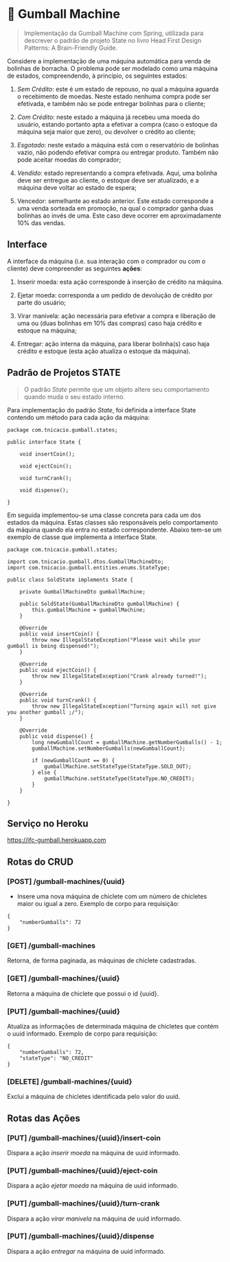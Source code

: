 # :candy: Gumball Machine

>Implementação da Gumball Machine com Spring, utilizada para descrever o padrão de projeto State no livro Head First Design Patterns: A Brain-Friendly Guide.

Considere a implementação de uma máquina automática
para venda de bolinhas de borracha. O problema pode ser modelado como uma
máquina de estados, compreendendo, à princípio, os seguintes estados:

1. *Sem Crédito*: este é um estado de repouso, no qual a máquina aguarda o
recebimento de moedas. Neste estado nenhuma compra pode ser efetivada, e
também não se pode entregar bolinhas para o cliente;

2. *Com Crédito*: neste estado a máquina já recebeu uma moeda do usuário, estando 
portanto apta a efetivar a compra (caso o estoque da máquina seja maior que zero), 
ou devolver o crédito ao cliente;

3. *Esgotado*: neste estado a máquina está com o reservatório de bolinhas vazio,
não podendo efetivar compra ou entregar produto. Também não pode aceitar
moedas do comprador;

4. *Vendido*: estado representando a compra efetivada. Aqui, uma bolinha deve
ser entregue ao cliente, o estoque deve ser atualizado, e a máquina deve voltar
ao estado de espera;

5. Vencedor: semelhante ao estado anterior. Este estado corresponde a uma
venda sorteada em promoção, na qual o comprador ganha duas bolinhas ao
invés de uma. Este caso deve ocorrer em aproximadamente 10% das vendas.

## Interface
A interface da máquina (i.e. sua interação com o comprador ou com o cliente)
deve compreender as seguintes **ações**:

1. Inserir moeda: esta ação corresponde à inserção de crédito na máquina.

2. Ejetar moeda: corresponda a um pedido de devolução de crédito por parte do usuário;

3. Virar manivela: ação necessária para efetivar a compra e liberação de uma ou
(duas bolinhas em 10% das compras) caso haja crédito e estoque na máquina;

4. Entregar: ação interna da máquina, para liberar bolinha(s) caso haja crédito
e estoque (esta ação atualiza o estoque da máquina).

## Padrão de Projetos STATE

> O padrão *State* permite que um objeto altere seu comportamento quando muda o seu estado interno. 

Para implementação do padrão *State*, foi definida a interface State contendo um método para cada ação da máquina:

```
package com.tnicacio.gumball.states;

public interface State {

    void insertCoin();

    void ejectCoin();

    void turnCrank();

    void dispense();

}

```

Em seguida implementou-se uma classe concreta para cada um dos estados da máquina. Estas classes são responsáveis pelo comportamento
da máquina quando ela entra no estado correspondente. Abaixo tem-se um exemplo de classe que implementa a interface State.

```
package com.tnicacio.gumball.states;

import com.tnicacio.gumball.dtos.GumballMachineDto;
import com.tnicacio.gumball.entities.enums.StateType;

public class SoldState implements State {

    private GumballMachineDto gumballMachine;

    public SoldState(GumballMachineDto gumballMachine) {
        this.gumballMachine = gumballMachine;
    }

    @Override
    public void insertCoin() {
        throw new IllegalStateException("Please wait while your gumball is being dispensed!");
    }

    @Override
    public void ejectCoin() {
        throw new IllegalStateException("Crank already turned!");
    }

    @Override
    public void turnCrank() {
        throw new IllegalStateException("Turning again will not give you another gumball ;/");
    }

    @Override
    public void dispense() {
        long newGumballCount = gumballMachine.getNumberGumballs() - 1;
        gumballMachine.setNumberGumballs(newGumballCount);

        if (newGumballCount == 0) {
            gumballMachine.setStateType(StateType.SOLD_OUT);
        } else {
            gumballMachine.setStateType(StateType.NO_CREDIT);
        }
    }

}
```

## Serviço no Heroku
https://ifc-gumball.herokuapp.com

## Rotas do CRUD

### **[POST]** /gumball-machines/{uuid}
- Insere uma nova máquina de chiclete com um número de chicletes maior ou igual a zero. Exemplo de corpo para requisição:
```
{
    "numberGumballs": 72
}
```

### **[GET]** /gumball-machines
Retorna, de forma paginada, as máquinas de chiclete cadastradas.

### **[GET]** /gumball-machines/{uuid}
Retorna a máquina de chiclete que possui o id {uuid}. 

### **[PUT]** /gumball-machines/{uuid}
Atualiza as informações de determinada máquina de chicletes que contém o uuid informado. Exemplo de corpo para requisição:
```
{
    "numberGumballs": 72,
    "stateType": "NO_CREDIT"
}
```

### **[DELETE]** /gumball-machines/{uuid}
Exclui a máquina de chicletes identificada pelo valor do uuid.

## Rotas das Ações

### **[PUT]** /gumball-machines/{uuid}/insert-coin
Dispara a ação *inserir moeda* na máquina de uuid informado.

### **[PUT]** /gumball-machines/{uuid}/eject-coin
Dispara a ação *ejetar moeda* na máquina de uuid informado.

### **[PUT]** /gumball-machines/{uuid}/turn-crank
Dispara a ação *virar manivela* na máquina de uuid informado.

### **[PUT]** /gumball-machines/{uuid}/dispense
Dispara a ação *entregar* na máquina de uuid informado.
